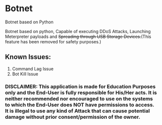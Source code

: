 # Botnet
Botnet based on Python

Botnet based on python, Capable of executing DDoS Attacks, Launching Meterpreter payloads and ~~Spreading through USB Storage Devices.~~(This feature has been removed for safety purposes.)

## Known Issues:
1. Command Lag Issue
2. Bot Kill Issue

### DISCLAIMER: This application is made for Education Purposes only and the End-User is fully responsible for His/Her acts. It is neither recommended nor encouraged to use on the systems to which the End-User does NOT have permissions to access. It is illegal to use any kind of Attack that can cause potential damage without prior consent/permission of the owner.
